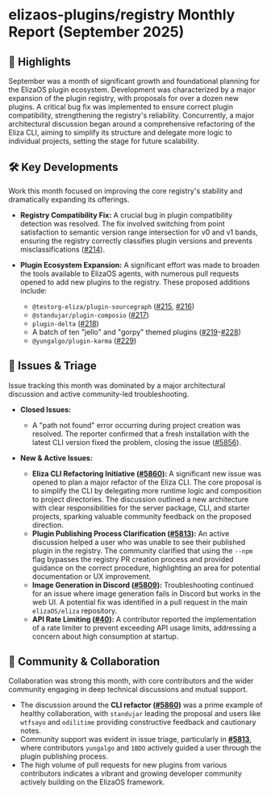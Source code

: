 # elizaos-plugins/registry Monthly Report (September 2025)

## 🚀 Highlights
September was a month of significant growth and foundational planning for the ElizaOS plugin ecosystem. Development was characterized by a major expansion of the plugin registry, with proposals for over a dozen new plugins. A critical bug fix was implemented to ensure correct plugin compatibility, strengthening the registry's reliability. Concurrently, a major architectural discussion began around a comprehensive refactoring of the Eliza CLI, aiming to simplify its structure and delegate more logic to individual projects, setting the stage for future scalability.

## 🛠️ Key Developments
Work this month focused on improving the core registry's stability and dramatically expanding its offerings.

- **Registry Compatibility Fix:** A crucial bug in plugin compatibility detection was resolved. The fix involved switching from point satisfaction to semantic version range intersection for v0 and v1 bands, ensuring the registry correctly classifies plugin versions and prevents misclassifications ([#214](https://github.com/elizaos-plugins/registry/pull/214)).

- **Plugin Ecosystem Expansion:** A significant effort was made to broaden the tools available to ElizaOS agents, with numerous pull requests opened to add new plugins to the registry. These proposed additions include:
    - `@testorg-eliza/plugin-sourcegraph` ([#215](https://github.com/elizaos-plugins/registry/pull/215), [#216](https://github.com/elizaos-plugins/registry/pull/216))
    - `@standujar/plugin-composio` ([#217](https://github.com/elizaos-plugins/registry/pull/217))
    - `plugin-delta` ([#218](https://github.com/elizaos-plugins/registry/pull/218))
    - A batch of ten "jello" and "gorpy" themed plugins ([#219](https://github.com/elizaos-plugins/registry/pull/219)-[#228](https://github.com/elizaos-plugins/registry/pull/228))
    - `@yungalgo/plugin-karma` ([#229](https://github.com/elizaos-plugins/registry/pull/229))

## 🐛 Issues & Triage
Issue tracking this month was dominated by a major architectural discussion and active community-led troubleshooting.

- **Closed Issues:**
    - A "path not found" error occurring during project creation was resolved. The reporter confirmed that a fresh installation with the latest CLI version fixed the problem, closing the issue ([#5856](https://github.com/elizaos-plugins/registry/issues/5856)).

- **New & Active Issues:**
    - **Eliza CLI Refactoring Initiative ([#5860](https://github.com/elizaos-plugins/registry/issues/5860)):** A significant new issue was opened to plan a major refactor of the Eliza CLI. The core proposal is to simplify the CLI by delegating more runtime logic and composition to project directories. The discussion outlined a new architecture with clear responsibilities for the server package, CLI, and starter projects, sparking valuable community feedback on the proposed direction.
    - **Plugin Publishing Process Clarification ([#5813](https://github.com/elizaos-plugins/registry/issues/5813)):** An active discussion helped a user who was unable to see their published plugin in the registry. The community clarified that using the `--npm` flag bypasses the registry PR creation process and provided guidance on the correct procedure, highlighting an area for potential documentation or UX improvement.
    - **Image Generation in Discord ([#5809](https://github.com/elizaos-plugins/registry/issues/5809)):** Troubleshooting continued for an issue where image generation fails in Discord but works in the web UI. A potential fix was identified in a pull request in the main `elizaOS/eliza` repository.
    - **API Rate Limiting ([#40](https://github.com/elizaos-plugins/registry/issues/40)):** A contributor reported the implementation of a rate limiter to prevent exceeding API usage limits, addressing a concern about high consumption at startup.

## 💬 Community & Collaboration
Collaboration was strong this month, with core contributors and the wider community engaging in deep technical discussions and mutual support.

- The discussion around the **CLI refactor ([#5860](https://github.com/elizaos-plugins/registry/issues/5860))** was a prime example of healthy collaboration, with `standujar` leading the proposal and users like `wtfsayo` and `odilitime` providing constructive feedback and cautionary notes.
- Community support was evident in issue triage, particularly in **[#5813](https://github.com/elizaos-plugins/registry/issues/5813)**, where contributors `yungalgo` and `1BDO` actively guided a user through the plugin publishing process.
- The high volume of pull requests for new plugins from various contributors indicates a vibrant and growing developer community actively building on the ElizaOS framework.